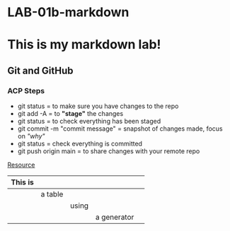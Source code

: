 # LAB-01b-markdown

# This is my markdown lab!
## Git and GitHub
### ACP Steps
- git status = to make sure you have changes to the repo
- git add -A = to **"stage"** the changes
- git status = to check everything has been staged
- git commit -m "commit message" = snapshot of changes made, focus on *"why"*
- git status = check everything is committed
- git push origin main = to share changes with your remote repo

[Resource](https://github.com/alchemycodelab/dev-101-october-2021/blob/main/01-learning-the-tools-terminal-and-github/notes/github.md)

| This is |         |       |             |   |
|---------|---------|-------|-------------|---|
|         | a table |       |             |   |
|         |         | using |             |   |
|         |         |       | a generator |   |